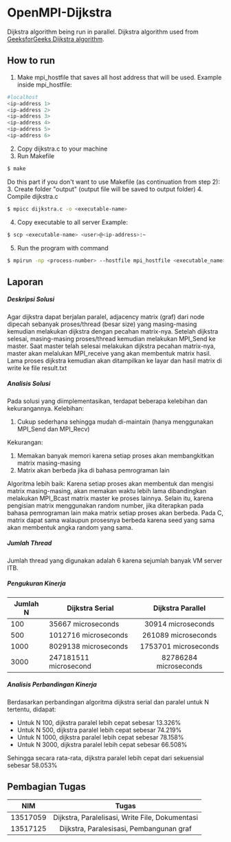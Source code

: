# OpenMPI-Dijkstra

Dijkstra algorithm being run in parallel. Dijkstra algorithm used from [GeeksforGeeks Dijkstra algorithm](https://www.geeksforgeeks.org/dijkstras-shortest-path-algorithm-greedy-algo-7/).

## How to run
1. Make mpi_hostfile that saves all host address that will be used.
Example inside mpi_hostfile:
```sh
#localhost
<ip-address 1>
<ip-address 2>
<ip-address 3>
<ip-address 4>
<ip-address 5>
<ip-address 6>
```
2. Copy dijkstra.c to your machine
3. Run Makefile
```sh
$ make
```

Do this part if you don't want to use Makefile (as continuation from step 2):
3. Create folder "output" (output file will be saved to output folder)
4. Compile dijkstra.c
```sh
$ mpicc dijkstra.c -o <executable-name>
```
4. Copy executable to all server
Example: 
```sh
$ scp <executable-name> <user>@<ip-address>:~
```

5. Run the program with command
```sh
$ mpirun -np <process-number> --hostfile mpi_hostfile <executable_name>
```

## Laporan
##### Deskripsi Solusi
Agar dijkstra dapat berjalan paralel, adjacency matrix (graf) dari node dipecah sebanyak proses/thread (besar size) yang masing-masing kemudian melakukan dijkstra dengan pecahan matrix-nya. Setelah dijkstra selesai, masing-masing proses/thread kemudian melakukan MPI_Send ke master. Saat master telah selesai melakukan dijkstra pecahan matrix-nya, master akan melalukan MPI_receive yang akan membentuk matrix hasil. Lama proses dijkstra kemudian akan ditampilkan ke layar dan hasil matrix di write ke file result.txt
##### Analisis Solusi
Pada solusi yang diimplementasikan, terdapat beberapa kelebihan dan kekurangannya.
Kelebihan:
1. Cukup sederhana sehingga mudah di-maintain (hanya menggunakan MPI_Send dan MPI_Recv)

Kekurangan:
1. Memakan banyak memori karena setiap proses akan membangkitkan matrix masing-masing
2. Matrix akan berbeda jika di bahasa pemrograman lain

Algoritma lebih baik:
Karena setiap proses akan membentuk dan mengisi matrix masing-masing, akan memakan waktu lebih lama dibandingkan melakukan MPI_Bcast matrix master ke proses lainnya. Selain itu, karena pengisian matrix menggunakan random number, jika diterapkan pada bahasa pemrograman lain maka matrix setiap proses akan berbeda. Pada C, matrix dapat sama walaupun prosesnya berbeda karena seed yang sama akan membentuk angka random yang sama.

##### Jumlah Thread
Jumlah thread yang digunakan adalah 6 karena sejumlah banyak VM server ITB.
##### Pengukuran Kinerja
| Jumlah N | Dijkstra Serial | Dijkstra Parallel |
|----------|-----------------|:-----------------:|
| 100      | 35667 microseconds    | 30914 microseconds      |
| 500      | 1012716 microseconds    | 261089 microseconds      |
| 1000     | 8029138 microseconds    | 1753701 microseconds      |
| 3000     | 247181511 microsecond     | 82786284 microseconds      |
##### Analisis Perbandingan Kinerja
Berdasarkan perbandingan algoritma dijkstra serial dan paralel untuk N tertentu, didapat:
- Untuk N 100, dijkstra paralel lebih cepat sebesar 13.326%
- Untuk N 500, dijkstra paralel lebih cepat sebesar 74.219%
- Untuk N 1000, dijkstra paralel lebih cepat sebesar 78.158%
- Untuk N 3000, dijkstra paralel lebih cepat sebesar 66.508%

Sehingga secara rata-rata, dijkstra paralel lebih cepat dari sekuensial sebesar 58.053%

## Pembagian Tugas
| NIM      |                      Tugas                      |
|----------|:-----------------------------------------------:|
| 13517059 | Dijkstra, Paralelisasi, Write File, Dokumentasi |
| 13517125 |     Dijkstra, Paralesisasi, Pembangunan graf    |